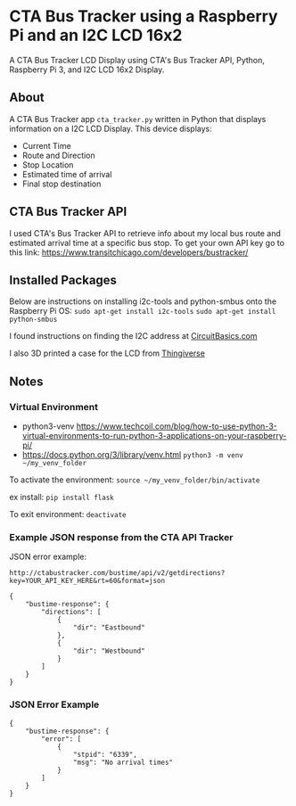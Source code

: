 # CTA Bus Tracker using a Raspberry Pi and an I2C LCD 16x2
A CTA Bus Tracker LCD Display using CTA's Bus Tracker API, Python, Raspberry Pi 3, and I2C LCD 16x2 Display.

## About
A CTA Bus Tracker app `cta_tracker.py` written in Python that displays information on a I2C LCD Display. 
This device displays:
* Current Time
* Route and Direction
* Stop Location
* Estimated time of arrival
* Final stop destination

## CTA Bus Tracker API
I used CTA's Bus Tracker API to retrieve info about my local bus route and estimated arrival time at a specific bus stop.
To get your own API key go to this link: https://www.transitchicago.com/developers/bustracker/

## Installed Packages
Below are instructions on installing i2c-tools and python-smbus onto the Raspberry Pi OS:
`sudo apt-get install i2c-tools`
`sudo apt-get install python-smbus`

I found instructions on finding the I2C address at [CircuitBasics.com](https://www.circuitbasics.com/raspberry-pi-i2c-lcd-set-up-and-programming/)

I also 3D printed a case for the LCD from [Thingiverse](https://www.thingiverse.com/thing:3976921)


## Notes


### Virtual Environment
* python3-venv https://www.techcoil.com/blog/how-to-use-python-3-virtual-environments-to-run-python-3-applications-on-your-raspberry-pi/
* https://docs.python.org/3/library/venv.html
`python3 -m venv ~/my_venv_folder`

To activate the environment:
`source ~/my_venv_folder/bin/activate`

ex install:
`pip install flask`

To exit environment:
`deactivate`

### Example JSON response from the CTA API Tracker
JSON error example:
```
http://ctabustracker.com/bustime/api/v2/getdirections?key=YOUR_API_KEY_HERE&rt=60&format=json

{
	"bustime-response": {
		"directions": [
			{
				"dir": "Eastbound"
			},
			{
				"dir": "Westbound"
			}
		]
	}
}
```

### JSON Error Example
```
{
	"bustime-response": {
		"error": [
			{
				"stpid": "6339",
				"msg": "No arrival times"
			}
		]
	}
}
```

